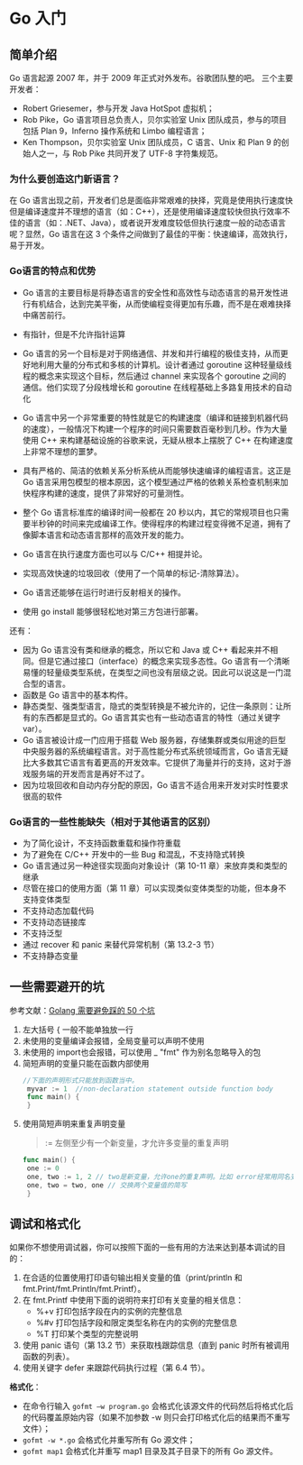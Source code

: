# Go 入门
## 简单介绍
Go 语言起源 2007 年，并于 2009 年正式对外发布。谷歌团队整的吧。
三个主要开发者：
- Robert Griesemer，参与开发 Java HotSpot 虚拟机；
- Rob Pike，Go 语言项目总负责人，贝尔实验室 Unix 团队成员，参与的项目包括 Plan 9，Inferno 操作系统和 Limbo 编程语言；
- Ken Thompson，贝尔实验室 Unix 团队成员，C 语言、Unix 和 Plan 9 的创始人之一，与 Rob Pike 共同开发了 UTF-8 字符集规范。

### 为什么要创造这门新语言？
在 Go 语言出现之前，开发者们总是面临非常艰难的抉择，究竟是使用执行速度快但是编译速度并不理想的语言（如：C++），还是使用编译速度较快但执行效率不佳的语言（如：.NET、Java），或者说开发难度较低但执行速度一般的动态语言呢？显然，Go 语言在这 3 个条件之间做到了最佳的平衡：快速编译，高效执行，易于开发。

### Go语言的特点和优势
- Go 语言的主要目标是将静态语言的安全性和高效性与动态语言的易开发性进行有机结合，达到完美平衡，从而使编程变得更加有乐趣，而不是在艰难抉择中痛苦前行。
- 有指针，但是不允许指针运算
- Go 语言的另一个目标是对于网络通信、并发和并行编程的极佳支持，从而更好地利用大量的分布式和多核的计算机。设计者通过 goroutine 这种轻量级线程的概念来实现这个目标，然后通过 channel 来实现各个 goroutine 之间的通信。他们实现了分段栈增长和 goroutine 在线程基础上多路复用技术的自动化
- Go 语言中另一个非常重要的特性就是它的构建速度（编译和链接到机器代码的速度），一般情况下构建一个程序的时间只需要数百毫秒到几秒。作为大量使用 C++ 来构建基础设施的谷歌来说，无疑从根本上摆脱了 C++ 在构建速度上非常不理想的噩梦。
- 具有严格的、简洁的依赖关系分析系统从而能够快速编译的编程语言。这正是 Go 语言采用包模型的根本原因，这个模型通过严格的依赖关系检查机制来加快程序构建的速度，提供了非常好的可量测性。

- 整个 Go 语言标准库的编译时间一般都在 20 秒以内，其它的常规项目也只需要半秒钟的时间来完成编译工作。使得程序的构建过程变得微不足道，拥有了像脚本语言和动态语言那样的高效开发的能力。

- Go 语言在执行速度方面也可以与 C/C++ 相提并论。

- 实现高效快速的垃圾回收（使用了一个简单的标记-清除算法）。

- Go 语言还能够在运行时进行反射相关的操作。

- 使用 go install 能够很轻松地对第三方包进行部署。

还有：
- 因为 Go 语言没有类和继承的概念，所以它和 Java 或 C++ 看起来并不相同。但是它通过接口（interface）的概念来实现多态性。Go 语言有一个清晰易懂的轻量级类型系统，在类型之间也没有层级之说。因此可以说这是一门混合型的语言。
- 函数是 Go 语言中的基本构件。
- 静态类型、强类型语言，隐式的类型转换是不被允许的，记住一条原则：让所有的东西都是显式的。Go 语言其实也有一些动态语言的特性（通过关键字 var）。
- Go 语言被设计成一门应用于搭载 Web 服务器，存储集群或类似用途的巨型中央服务器的系统编程语言。对于高性能分布式系统领域而言，Go 语言无疑比大多数其它语言有着更高的开发效率。它提供了海量并行的支持，这对于游戏服务端的开发而言是再好不过了。
- 因为垃圾回收和自动内存分配的原因，Go 语言不适合用来开发对实时性要求很高的软件

### Go语言的一些性能缺失（相对于其他语言的区别）
- 为了简化设计，不支持函数重载和操作符重载
- 为了避免在 C/C++ 开发中的一些 Bug 和混乱，不支持隐式转换
- Go 语言通过另一种途径实现面向对象设计（第 10-11 章）来放弃类和类型的继承
- 尽管在接口的使用方面（第 11 章）可以实现类似变体类型的功能，但本身不支持变体类型
- 不支持动态加载代码
- 不支持动态链接库
- 不支持泛型
- 通过 recover 和 panic 来替代异常机制（第 13.2-3 节）
- 不支持静态变量

## 一些需要避开的坑
参考文献：[Golang 需要避免踩的 50 个坑](https://juejin.im/post/5cad92e8f265da036d79a11f?utm_source=gold_browser_extension)
1. 左大括号 { 一般不能单独放一行
2. 未使用的变量编译会报错，全局变量可以声明不使用
3. 未使用的 import也会报错，可以使用 _ "fmt" 作为别名忽略导入的包
4. 简短声明的变量只能在函数内部使用
   ``` go
   //下面的声明形式只能放到函数当中。
    myvar := 1	//non-declaration statement outside function body
    func main() {
    }
   ```
5. 使用简短声明来重复声明变量
   > := 左侧至少有一个新变量，才允许多变量的重复声明
   ```go
   func main() {
	one := 0
	one, two := 1, 2 // two是新变量，允许one的重复声明。比如 error经常用同名变量 err
	one, two = two, one	// 交换两个变量值的简写
    }
   ```


## 调试和格式化

如果你不想使用调试器，你可以按照下面的一些有用的方法来达到基本调试的目的：

1. 在合适的位置使用打印语句输出相关变量的值（print/println 和 fmt.Print/fmt.Println/fmt.Printf）。
2. 在 fmt.Printf 中使用下面的说明符来打印有关变量的相关信息：
    - %+v 打印包括字段在内的实例的完整信息
    - %#v 打印包括字段和限定类型名称在内的实例的完整信息
    - %T 打印某个类型的完整说明
3. 使用 panic 语句（第 13.2 节）来获取栈跟踪信息（直到 panic 时所有被调用函数的列表）。
4. 使用关键字 defer 来跟踪代码执行过程（第 6.4 节）。

**格式化**：

- 在命令行输入 `gofmt –w program.go` 会格式化该源文件的代码然后将格式化后的代码覆盖原始内容（如果不加参数 -w 则只会打印格式化后的结果而不重写文件）；
- `gofmt -w *.go` 会格式化并重写所有 Go 源文件；
- `gofmt map1` 会格式化并重写 map1 目录及其子目录下的所有 Go 源文件。
